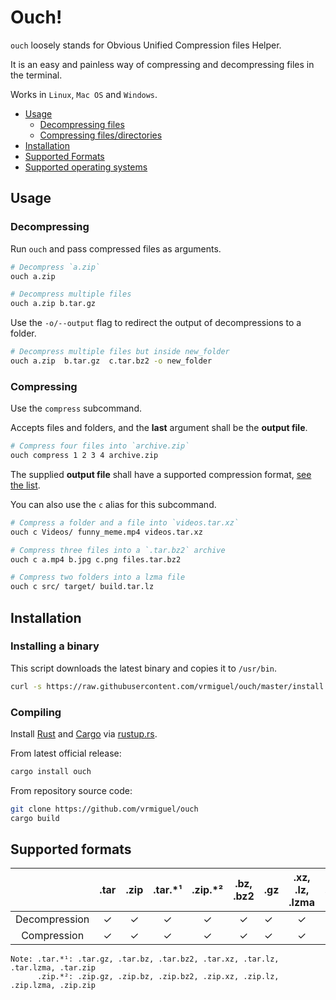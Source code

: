 # Ouch!

<!-- ![ouch_image](https://encrypted-tbn0.gstatic.com/images?q=tbn:ANd9GcR5ilNDTFZZ-Vy_ctm2YyAe8Yk0UT7lB2hIhg&usqp=CAU)  -->

`ouch` loosely stands for Obvious Unified Compression files Helper.

It is an easy and painless way of compressing and decompressing files in the terminal.

Works in `Linux`, `Mac OS` and `Windows`.

<!--     - [Listing files](#Listing-the-elements-of-an-archive) -->

- [Usage](#Usage)
    - [Decompressing files](#Decompressing-files)
    - [Compressing files/directories](#Compressing-files-and-directories)
- [Installation](#Installation)
- [Supported Formats](#Supported-formats)
- [Supported operating systems](#Supported-operating-systems)

## Usage

### Decompressing

Run `ouch` and pass compressed files as arguments.

```sh
# Decompress `a.zip`
ouch a.zip

# Decompress multiple files
ouch a.zip b.tar.gz
```

Use the `-o/--output` flag to redirect the output of decompressions to a folder.

```sh
# Decompress multiple files but inside new_folder
ouch a.zip  b.tar.gz  c.tar.bz2 -o new_folder
```

### Compressing

Use the `compress` subcommand.

Accepts files and folders, and the **last** argument shall be the **output file**.

```sh
# Compress four files into `archive.zip`
ouch compress 1 2 3 4 archive.zip
```

The supplied **output file** shall have a supported compression format, [see the list](#Supported-formats).

You can also use the `c` alias for this subcommand.

```sh
# Compress a folder and a file into `videos.tar.xz`
ouch c Videos/ funny_meme.mp4 videos.tar.xz

# Compress three files into a `.tar.bz2` archive
ouch c a.mp4 b.jpg c.png files.tar.bz2

# Compress two folders into a lzma file
ouch c src/ target/ build.tar.lz
```

<!-- ### Listing the elements of an archive

* **Upcoming feature**

```
# Shows the files and folders contained in videos.tar.xz
ouch list videos.tar.xz
``` -->

## Installation

### Installing a binary

This script downloads the latest binary and copies it to `/usr/bin`.
```sh
curl -s https://raw.githubusercontent.com/vrmiguel/ouch/master/install.sh | sh
```

### Compiling
Install [Rust](rust-lang.org) and [Cargo](https://doc.rust-lang.org/cargo/) via [rustup.rs](https://rustup.rs/).

From latest official release:
```sh
cargo install ouch
```

From repository source code:

```sh
git clone https://github.com/vrmiguel/ouch
cargo build
```

## Supported formats

|               | .tar | .zip | .tar.\*¹ | .zip.\*² | .bz, .bz2 | .gz | .xz, .lz, .lzma | .7z |
|:-------------:|:----:|:----:|:--------:|:--------:|:---------:| --- |:---------------:| --- |
| Decompression |  ✓   |  ✓   |    ✓     |    ✓     |     ✓     | ✓   |        ✓        | ✗   |
|  Compression  |  ✓   |  ✓   |    ✓     |    ✓     |     ✓     | ✓   |        ✓        | ✗   |

```
Note: .tar.*¹: .tar.gz, .tar.bz, .tar.bz2, .tar.xz, .tar.lz, .tar.lzma, .tar.zip
      .zip.*²: .zip.gz, .zip.bz, .zip.bz2, .zip.xz, .zip.lz, .zip.lzma, .zip.zip
```

<!-- ## Supported operating systems

`ouch` runs on Linux, macOS and Windows 10. Binaries are available on our [Releases](https://github.com/vrmiguel/ouch/releases) page.

Binaries are also available at the end of each (successful) [GitHub Actions](https://github.com/vrmiguel/ouch/actions) run for these targets:

* Linux x86-64 statically linked (musl libc) 
* macOS x86-64 dynamically linked
* Windows 10
* Linux ARMv7 dynamically linked (glibc)

One must be logged into GitHub to access build artifacts. -->
